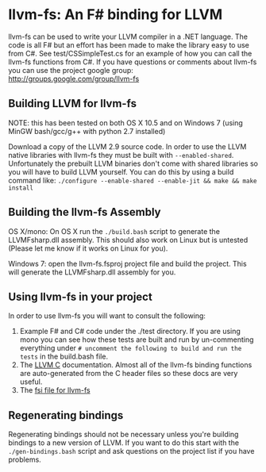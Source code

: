 # llvm-fs: An F# binding for LLVM

llvm-fs can be used to write your LLVM compiler in a .NET language. The code
is all F# but an effort has been made to make the library easy to use from
C#. See test/CSSimpleTest.cs for an example of how you can call the llvm-fs
functions from C#. If you have questions or comments about llvm-fs you can
use the project google group: http://groups.google.com/group/llvm-fs

## Building LLVM for llvm-fs

NOTE: this has been tested on both OS X 10.5 and on Windows 7 (using MinGW
bash/gcc/g++ with python 2.7 installed)

Download a copy of the LLVM 2.9 source code. In order to use the LLVM native
libraries with llvm-fs they must be built with `--enabled-shared`.
Unfortunately the prebuilt LLVM binaries don't come with shared libraries so you
will have to build LLVM yourself. You can do this by using a build command like:
`./configure --enable-shared --enable-jit && make && make install`

## Building the llvm-fs Assembly

OS X/mono: On OS X run the `./build.bash` script to generate the LLVMFsharp.dll
assembly. This should also work on Linux but is untested (Please let me know if
it works on Linux for you).

Windows 7: open the llvm-fs.fsproj project file and build the project. This
will generate the LLVMFsharp.dll assembly for you.

## Using llvm-fs in your project

In order to use llvm-fs you will want to consult the following:

1. Example F# and C# code under the ./test directory. If you are using mono you
   can see how these tests are built and run by un-commenting everything under
   `# uncomment the following to build and run the tests` in the build.bash
   file.
2. The [LLVM C](http://llvm.org/doxygen/dir_ba5bdc16f452288d1429bb9e178a5965.html)
   documentation. Almost all of the llvm-fs binding functions are
   auto-generated from the C header files so these docs are very useful.
3. The [fsi file for llvm-fs](https://github.com/keithshep/llvm-fs/wiki/LLVM-F%23-Interface)

## Regenerating bindings

Regenerating bindings should not be necessary unless you're building bindings to
a new version of LLVM. If you want to do this start with the `./gen-bindings.bash`
script and ask questions on the project list if you have problems.

